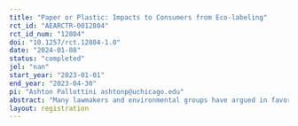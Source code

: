 ```yaml
---
title: "Paper or Plastic: Impacts to Consumers from Eco-labeling"
rct_id: "AEARCTR-0012804"
rct_id_num: "12804"
doi: "10.1257/rct.12804-1.0"
date: "2024-01-08"
status: "completed"
jel: "nan"
start_year: "2023-01-01"
end_year: "2023-04-30"
pi: "Ashton Pallottini ashtonp@uchicago.edu"
abstract: "Many lawmakers and environmental groups have argued in favor of carbon labeling on goods. We analyze the impacts to consumers from carbon labeling single-use cups using two randomized experiments. We document that carbon labels increase consumer knowledge of carbon but decrease knowledge of 'wastefulness.' We observe significant changes to consumer behavior tied to carbon labels but not to labels of both carbon and waste. Our estimates suggest this is mainly driven by salience. Overall, results suggest that carbon labeling influences consumers through more than just providing carbon information, which suggests greater care may be necessary when implementing future labels."
layout: registration
---
```


